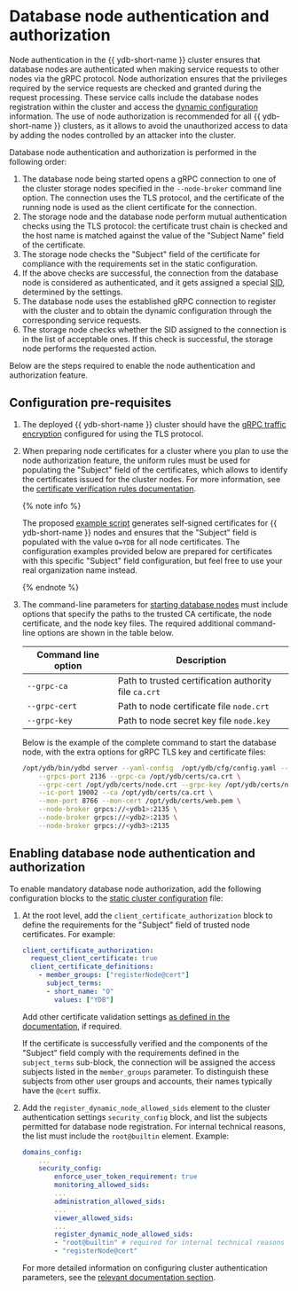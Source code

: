 # Database node authentication and authorization

Node authentication in the {{ ydb-short-name }} cluster ensures that database nodes are authenticated when making service requests to other nodes via the gRPC protocol. Node authorization ensures that the privileges required by the service requests are checked and granted during the request processing. These service calls include the database nodes registration within the cluster and access the [dynamic configuration](../../maintenance/manual/dynamic-config.md) information. The use of node authorization is recommended for all {{ ydb-short-name }} clusters, as it allows to avoid the unauthorized access to data by adding the nodes controlled by an attacker into the cluster.

Database node authentication and authorization is performed in the following order:

1. The database node being started opens a gRPC connection to one of the cluster storage nodes specified in the `--node-broker` command line option. The connection uses the TLS protocol, and the certificate of the running node is used as the client certificate for the connection.
2. The storage node and the database node perform mutual authentication checks using the TLS protocol: the certificate trust chain is checked and the host name is matched against the value of the "Subject Name" field of the certificate.
3. The storage node checks the "Subject" field of the certificate for compliance with the requirements set in the static configuration.
4. If the above checks are successful, the connection from the database node is considered as authenticated, and it gets assigned a special [SID](../../concepts/glossary.md#access-sid), determined by the settings.
5. The database node uses the established gRPC connection to register with the cluster and to obtain the dynamic configuration through the corresponding service requests.
6. The storage node checks whether the SID assigned to the connection is in the list of acceptable ones. If this check is successful, the storage node performs the requested action.

Below are the steps required to enable the node authentication and authorization feature.

## Configuration pre-requisites

1. The deployed {{ ydb-short-name }} cluster should have the [gRPC traffic encryption](../../reference/configuration/tls.md#grpc) configured for using the TLS protocol.
1. When preparing node certificates for a cluster where you plan to use the node authorization feature, the uniform rules must be used for populating the "Subject" field of the certificates, which allows to identify the certificates issued for the cluster nodes. For more information, see the [certificate verification rules documentation](../../reference/configuration/node-authentication.md).

    {% note info %}

    The proposed [example script](https://github.com/ydb-platform/ydb/blob/main/ydb/deploy/tls_cert_gen/) generates self-signed certificates for {{ ydb-short-name }} nodes and ensures that the "Subject" field is populated with the value `O=YDB` for all node certificates. The configuration examples provided below are prepared for certificates with this specific "Subject" field configuration, but feel free to use your real organization name instead.

    {% endnote %}

1. The command-line parameters for [starting database nodes](../../devops/manual/initial-deployment.md#start-dynnode) must include options that specify the paths to the trusted CA certificate, the node certificate, and the node key files. The required additional command-line options are shown in the table below.

    | **Command line option**    | **Description** |
    |----------------------------|-----------------|
    | `--grpc-ca`                | Path to trusted certification authority file `ca.crt` |
    | `--grpc-cert`              | Path to node certificate file `node.crt` |
    | `--grpc-key`               | Path to node secret key file `node.key` |

    Below is the example of the complete command to start the database node, with the extra options for gRPC TLS key and certificate files:

    ```bash
    /opt/ydb/bin/ydbd server --yaml-config  /opt/ydb/cfg/config.yaml --tenant /Root/testdb \
        --grpcs-port 2136 --grpc-ca /opt/ydb/certs/ca.crt \
        --grpc-cert /opt/ydb/certs/node.crt --grpc-key /opt/ydb/certs/node.key \
        --ic-port 19002 --ca /opt/ydb/certs/ca.crt \
        --mon-port 8766 --mon-cert /opt/ydb/certs/web.pem \
        --node-broker grpcs://<ydb1>:2135 \
        --node-broker grpcs://<ydb2>:2135 \
        --node-broker grpcs://<ydb3>:2135
    ```

## Enabling database node authentication and authorization

To enable mandatory database node authorization, add the following configuration blocks to the [static cluster configuration](../../reference/configuration/index.md) file:

1. At the root level, add the `client_certificate_authorization` block to define the requirements for the "Subject" field of trusted node certificates. For example:

    ```yaml
    client_certificate_authorization:
      request_client_certificate: true
      client_certificate_definitions:
        - member_groups: ["registerNode@cert"]
          subject_terms:
          - short_name: "O"
            values: ["YDB"]
    ```

    Add other certificate validation settings [as defined in the documentation](../../reference/configuration/node-authentication.md), if required.

    If the certificate is successfully verified and the components of the "Subject" field comply with the requirements defined in the `subject_terms` sub-block, the connection will be assigned the access subjects listed in the `member_groups` parameter. To distinguish these subjects from other user groups and accounts, their names typically have the `@cert` suffix.

1. Add the `register_dynamic_node_allowed_sids` element to the cluster authentication settings `security_config` block, and list the subjects permitted for database node registration. For internal technical reasons, the list must include the `root@builtin` element. Example:

    ```yaml
    domains_config:
        ...
        security_config:
            enforce_user_token_requirement: true
            monitoring_allowed_sids:
            ...
            administration_allowed_sids:
            ...
            viewer_allowed_sids:
            ...
            register_dynamic_node_allowed_sids:
            - "root@builtin" # required for internal technical reasons
            - "registerNode@cert"
    ```

    For more detailed information on configuring cluster authentication parameters, see the [relevant documentation section](../../reference/configuration/index.md#security-access-levels).
